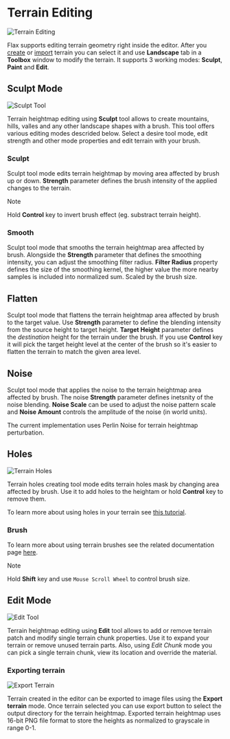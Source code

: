 # Terrain Editing

![Terrain Editing](media/terrain_pic_05.gif)

Flax supports editing terrain geometry right inside the editor. After you [create](tutorials/create-terrain.md) or [import](tutorials/import-terrain.md) terrain you can select it and use **Landscape** tab in a **Toolbox** window to modify the terrain. It supports 3 working modes: **Sculpt**, **Paint** and **Edit**.

## Sculpt Mode

![Sculpt Tool](media/sculpt-tool.png)

Terrain heightmap editing using **Sculpt** tool allows to create mountains, hills, valles and any other landscape shapes with a brush. This tool offers various editing modes descrided below. Select a desire tool mode, edit strength and other mode properties and edit terrain with your brush.

### Sculpt

Sculpt tool mode edits terrain heightmap by moving area affected by brush up or down. **Strength** parameter defines the brush intensity of the applied changes to the terrain.

> [!Note]
> Hold **Control** key to invert brush effect (eg. substract terrain height).

### Smooth

Sculpt tool mode that smooths the terrain heightmap area affected by brush. Alongside the **Strength** parameter that defines the smoothing intensity, you can adjust the smoothing filter radius. **Filter Radius** property defines the size of the smoothing kernel, the higher value the more nearby samples is included into normalized sum. Scaled by the brush size.

## Flatten

Sculpt tool mode that flattens the terrain heightmap area affected by brush to the target value. Use **Strength** parameter to define the blending intensity from the source height to target height. **Target Height** parameter defines the *destination* height for the terrain under the brush. If you use **Control** key it will pick the target height level at the center of the brush so it's easier to flatten the terrain to match the given area level.

## Noise

Sculpt tool mode that applies the noise to the terrain heightmap area affected by brush. The noise **Strength** parameter defines inetsnity of the noise blending. **Noise Scale** can be used to adjust the noise pattern scale and **Noise Amount** controls the amplitude of the noise (in world units).

The current implementation uses Perlin Noise for terrain heightmap perturbation.

## Holes

![Terrain Holes](media/terrain_pic_07.gif)

Terrain holes creating tool mode edits terrain holes mask by changing area affected by brush. Use it to add holes to the heightam or hold **Control** key to remove them.

To learn more about using holes in your terrain see [this tutorial](tutorials/terrain-holes.md).

### Brush

To learn more about using terrain brushes see the related documentation page [here](brushes.md).

> [!Note]
> Hold **Shift** key and use `Mouse Scroll Wheel` to control brush size.

## Edit Mode

![Edit Tool](media/edit-tool.png)

Terrain heightmap editing using **Edit** tool allows to add or remove terrain patch and modify single terrain chunk properties. Use it to expand your terrain or remove unused terrain parts. Also, using *Edit Chunk* mode you can pick a single terrain chunk, view its location and override the material.

### Exporting terrain

![Export Terrain](media/terrain-export-heightmap.jpg)

Terrain created in the editor can be exported to image files using the **Export terrain** mode. Once terrain selected you can use export button to select the output directory for the terrain heightmap. Exported terrain heightmap uses 16-bit PNG file format to store the heights as normalized to grayscale in range 0-1.
